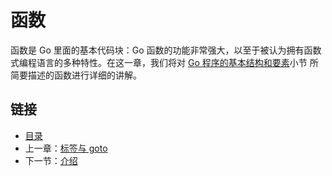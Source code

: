 # 函数

函数是 Go 里面的基本代码块：Go 函数的功能非常强大，以至于被认为拥有函数式编程语言的多种特性。在这一章，我们将对 [Go 程序的基本结构和要素](./Go程序的基本结构和要素.md)小节 所简要描述的函数进行详细的讲解。

## 链接

- [目录](README.md)
- 上一章：[标签与 goto](./标签与goto.md)
- 下一节：[介绍](./介绍.md)